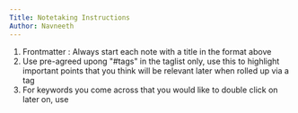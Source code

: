```yaml
---
Title: Notetaking Instructions
Author: Navneeth
---
```


1. Frontmatter : Always start each note with a title in the format above
2. Use pre-agreed upong "#tags" in the taglist only, use this to highlight important points that you think will be relevant later when rolled up via a tag
3. For keywords you come across that you would like to double click on later on, use 